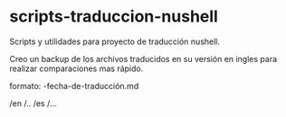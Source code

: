 # scripts-traduccion-nushell
Scripts y utilidades para proyecto de traducción nushell.

Creo un backup de los archivos traducidos en su versión en ingles para realizar comparaciones mas rápido.

formato: <nombre-original>-fecha-de-traducción.md

/en
    /..
/es
    /...
